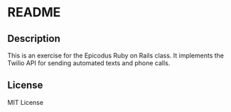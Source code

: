 # README

## Description
This is an exercise for the Epicodus Ruby on Rails class. It implements the Twilio API for sending automated texts and phone calls.

## License
MIT License
